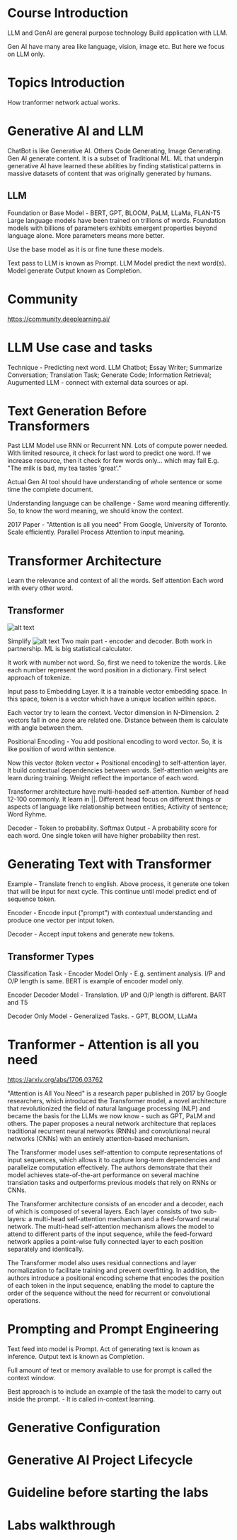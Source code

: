 # Course Introduction
LLM and GenAI are general purpose technology
Build application with LLM.

Gen AI have many area like language, vision, image etc. But here we focus on LLM only.

# Topics Introduction
How tranformer network actual works.

# Generative AI and LLM
ChatBot is like Generative AI. Others Code Generating, Image Generating.
Gen AI generate content.
It is a subset of Traditional ML.
ML that underpin generative AI have learned these abilities by finding statistical patterns in massive datasets of content that was originally generated by humans. 


## LLM
Foundation or Base Model - BERT, GPT, BLOOM, PaLM, LLaMa, FLAN-T5
Large language models have been trained on trillions of words.
Foundation models with billions of parameters exhibits emergent properties beyond language alone.
More parameters means more better.

Use the base model as it is or fine tune these models.

Text pass to LLM is known as Prompt. LLM Model predict the next word(s). Model generate Output known as Completion.

# Community
https://community.deeplearning.ai/

# LLM Use case and tasks
Technique - Predicting next word.
LLM Chatbot; Essay Writer; Summarize Conversation; Translation Task; Generate Code; Information Retrieval; Augumented LLM - connect with external data sources or api.


# Text Generation Before Transformers
Past LLM Model use RNN or Recurrent NN. 
Lots of compute power needed.
With limited resource, it check for last word to predict one word.
If we increase resource, then it check for few words only... which may fail
    E.g. "The milk is bad, my tea tastes 'great'."

Actual Gen AI tool should have understanding of whole sentence or some time the complete document.

Understanding language can be challenge - Same word meaning differently. So, to know the word meaning, we should know the context.

2017 Paper - "Attention is all you need" From Google, University of Toronto.
    Scale efficiently.
    Parallel Process
    Attention to input meaning.

# Transformer Architecture
Learn the relevance and context of all the words.
Self attention
    Each word with every other word.

## Transformer
![alt text](image.png)

Simplify 
![alt text](image-1.png)
Two main part - encoder and decoder. Both work in partnership.
ML is big statistical calculator.

It work with number not word. So, first we need to tokenize the words.
    Like each number represent the word position in a dictionary.
    First select approach of tokenize.

Input pass to Embedding Layer. It is a trainable vector embedding space. In this space, token is a vector which have a unique location within space.

Each vector try to learn the context. 
Vector dimension in N-Dimension.
2 vectors fall in one zone are related one. Distance between them is calculate with angle between them.

Positional Encoding - You add positional encoding to word vector. So, it is like position of word within sentence.

Now this vector (token vector + Positional encoding) to self-attention layer. It build contextual dependencies between words. Self-attention weights are learn during training. Weight reflect the importance of each word.

Transformer architecture have multi-headed self-attention. Number of head 12-100 commonly. It learn in ||.
    Different head focus on different things or aspects of language like relationship between entities; Activity of sentence; Word Ryhme.

Decoder - Token to probability.
Softmax Output - A probability score for each word. One single token will have higher probability then rest.

# Generating Text with Transformer
Example - Translate french to english.
Above process, it generate one token that will be input for next cycle.
This continue until model predict end of sequence token.

Encoder - Encode input ("prompt") with contextual understanding and produce one vector per intput token.

Decoder - Accept input tokens and generate new tokens.

## Transformer Types
Classification Task - Encoder Model Only - E.g. sentiment analysis. I/P and O/P length is same.
BERT is example of encoder model only.

Encoder Decoder Model - Translation. I/P and O/P length is different.
BART and T5

Decoder Only Model - Generalized Tasks. - GPT, BLOOM, LLaMa

# Tranformer - Attention is all you need
https://arxiv.org/abs/1706.03762

"Attention is All You Need" is a research paper published in 2017 by Google researchers, which introduced the Transformer model, a novel architecture that revolutionized the field of natural language processing (NLP) and became the basis for the LLMs we  now know - such as GPT, PaLM and others. The paper proposes a neural network architecture that replaces traditional recurrent neural networks (RNNs) and convolutional neural networks (CNNs) with an entirely attention-based mechanism. 

The Transformer model uses self-attention to compute representations of input sequences, which allows it to capture long-term dependencies and parallelize computation effectively. The authors demonstrate that their model achieves state-of-the-art performance on several machine translation tasks and outperforms previous models that rely on RNNs or CNNs.

The Transformer architecture consists of an encoder and a decoder, each of which is composed of several layers. Each layer consists of two sub-layers: a multi-head self-attention mechanism and a feed-forward neural network. The multi-head self-attention mechanism allows the model to attend to different parts of the input sequence, while the feed-forward network applies a point-wise fully connected layer to each position separately and identically. 

The Transformer model also uses residual connections and layer normalization to facilitate training and prevent overfitting. In addition, the authors introduce a positional encoding scheme that encodes the position of each token in the input sequence, enabling the model to capture the order of the sequence without the need for recurrent or convolutional operations.

# Prompting and Prompt Engineering
Text feed into model is Prompt.
Act of generating text is known as inference.
Output text is known as Completion.

Full amount of text or memory available to use for prompt is called the context window.

Best approach is to include an example of the task the model to carry out inside the prompt. - It is called in-context learning.

# Generative Configuration

# Generative AI Project Lifecycle

# Guideline before starting the labs

# Labs walkthrough

# 
